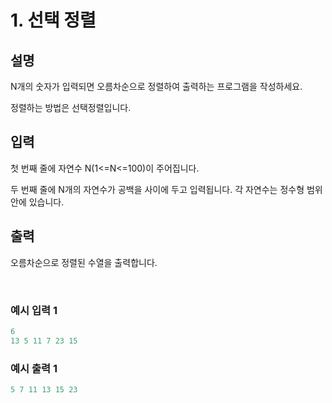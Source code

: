 # 1. 선택 정렬

## 설명

N개의 숫자가 입력되면 오름차순으로 정렬하여 출력하는 프로그램을 작성하세요.

정렬하는 방법은 선택정렬입니다.

## 입력

첫 번째 줄에 자연수 N(1<=N<=100)이 주어집니다.

두 번째 줄에 N개의 자연수가 공백을 사이에 두고 입력됩니다. 각 자연수는 정수형 범위 안에 있습니다.

## 출력

오름차순으로 정렬된 수열을 출력합니다.

<br>

### 예시 입력 1

```java
6
13 5 11 7 23 15
```

### 예시 출력 1
```java
5 7 11 13 15 23
```